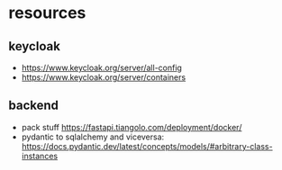# resources

## keycloak

- <https://www.keycloak.org/server/all-config>
- <https://www.keycloak.org/server/containers>

## backend

- pack stuff <https://fastapi.tiangolo.com/deployment/docker/>
- pydantic to sqlalchemy and viceversa: <https://docs.pydantic.dev/latest/concepts/models/#arbitrary-class-instances>
